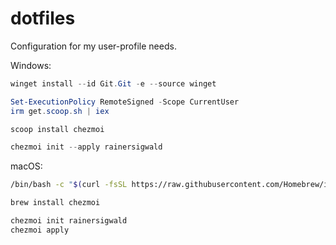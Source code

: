 # dotfiles
Configuration for my user-profile needs.

Windows:

```powershell
winget install --id Git.Git -e --source winget

Set-ExecutionPolicy RemoteSigned -Scope CurrentUser
irm get.scoop.sh | iex

scoop install chezmoi

chezmoi init --apply rainersigwald
```

macOS:

```sh
/bin/bash -c "$(curl -fsSL https://raw.githubusercontent.com/Homebrew/install/HEAD/install.sh)"

brew install chezmoi

chezmoi init rainersigwald
chezmoi apply
```
